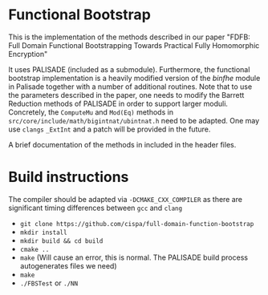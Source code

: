 # Functional Bootstrap

This is the implementation of the methods described in our paper
"FDFB: Full Domain Functional Bootstrapping Towards Practical Fully Homomorphic Encryption"

It uses PALISADE (included as a submodule). Furthermore, the functional bootstrap
implementation is a heavily modified version of the *binfhe* module in Palisade together
with a  number of additional routines. Note that to use the parameters described
in the paper, one needs to modify the Barrett Reduction methods of PALISADE in order
to support larger moduli. Concretely, the ```ComputeMu``` and ```Mod(Eq)``` methods in ```src/core/include/math/bigintnat/ubintnat.h```
need to be adapted. One may use ```clangs``` ```_ExtInt``` and a patch will be provided in the future.

A brief documentation of the methods in included in the header files.

# Build instructions

The compiler should be adapted via ```-DCMAKE_CXX_COMPILER``` as there are significant timing differences
between ```gcc``` and ```clang```

- ```git clone https://github.com/cispa/full-domain-function-bootstrap```
- ```mkdir install```  
- ```mkdir build && cd build```
- ```cmake ..```
- ```make``` (Will cause an error, this is normal. The PALISADE build process autogenerates files we need)
- ```make``` 
- ```./FBSTest``` or ```./NN```
